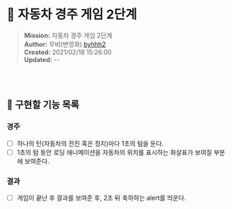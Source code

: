 # 🚗 자동차 경주 게임 2단계

> **Mission:** 자동차 경주 게임 2단계   
> **Author:** 무비(변영화) <a href="https://github.com/byhhh2">byhhh2</a>  
> **Created:** 2021/02/18 15:26:00   
> **Updated:** --

<br />
<br />

## 🚀 구현할 기능 목록

### 경주 

- [ ] 하나의 턴(자동차의 전진 혹은 정지)마다 1초의 텀을 둔다. 
- [ ] 1초의 텀 동안 로딩 애니메이션을 자동차의 위치를 표시하는 화살표가 보여질 부분에 보여준다.

### 결과 

- [ ] 게임이 끝난 후 결과를 보여준 후, 2초 뒤 축하하는 alert를 띄운다.